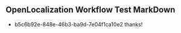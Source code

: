 ## OpenLocalization Workflow Test MarkDown
* b5c6b92e-848e-46b3-ba9d-7e04f1ca10e2 thanks!

<!--HONumber=Jul16_HO3-->


